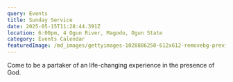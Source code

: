 ```yaml
---
query: Events
title: Sunday Service
date: 2025-05-15T11:28:44.391Z
location: 6:00pm, 4 Ogun River, Magodo, Ogun State
category: Events Calendar
featuredImage: /md_images/gettyimages-1028886250-612x612-removebg-preview.png
---
```

C﻿ome to be a partaker of an life-changing experience in the presence of God.
